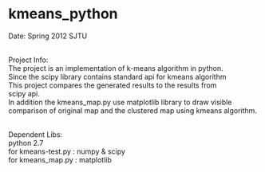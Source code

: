 kmeans_python
=============

Date: Spring 2012 SJTU <br/><br/>

Project Info:<br/>
The project is an implementation of k-means algorithm in python.<br/>
Since the scipy library contains standard api for kmeans algorithm<br/>
This project compares the generated results to the results from <br/>
scipy api.<br/>
In addition the kmeans_map.py use matplotlib library to draw visible<br/>
comparison of original map and the clustered map using kmeans algorithm.<br/><br/>

Dependent Libs:<br/>
python 2.7<br/>
for kmeans-test.py : numpy & scipy<br/>
for kmeans_map.py : matplotlib<br/>



